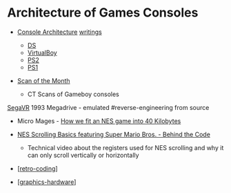 Architecture of Games Consoles
==============================

* [Console Architecture](https://copetti.org/projects/consoles/) [writings](https://www.copetti.org/writings/consoles/)
    * [DS](https://www.copetti.org/projects/consoles/nintendo-ds/)
    * [VirtualBoy](https://www.copetti.org/writings/consoles/virtual-boy/)
    * [PS2](https://www.copetti.org/writings/consoles/playstation-2/)
    * [PS1](https://www.copetti.org/writings/consoles/playstation/)

* [Scan of the Month](https://scanofthemonth.com/)
    * CT Scans of Gameboy consoles

[SegaVR](https://gamehistory.org/segavr/) 1993 Megadrive - emulated #reverse-engineering from source

* Micro Mages - [How we fit an NES game into 40 Kilobytes](https://www.youtube.com/watch?v=ZWQ0591PAxM)
* [NES Scrolling Basics featuring Super Mario Bros. - Behind the Code](https://www.youtube.com/watch?v=3uzcN9PHZZs)
    * Technical video about the registers used for NES scrolling and why it can only scroll vertically or horizontally

* [[retro-coding]]
* [[graphics-hardware]]

[//begin]: # "Autogenerated link references for markdown compatibility"
[retro-coding]: retro-coding.md "Retro-coding"
[graphics-hardware]: graphics-hardware.md "Graphics Hardware"
[//end]: # "Autogenerated link references"